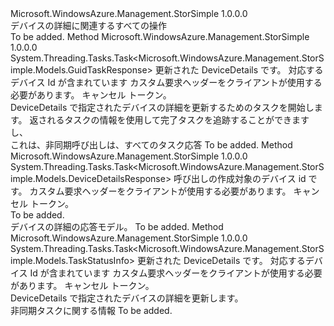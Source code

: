 <Type Name="IDeviceDetailsOperations" FullName="Microsoft.WindowsAzure.Management.StorSimple.IDeviceDetailsOperations">
  <TypeSignature Language="C#" Value="public interface IDeviceDetailsOperations" />
  <TypeSignature Language="ILAsm" Value=".class public interface auto ansi abstract IDeviceDetailsOperations" />
  <TypeSignature Language="DocId" Value="T:Microsoft.WindowsAzure.Management.StorSimple.IDeviceDetailsOperations" />
  <TypeSignature Language="VB.NET" Value="Public Interface IDeviceDetailsOperations" />
  <TypeSignature Language="F#" Value="type IDeviceDetailsOperations = interface" />
  <AssemblyInfo>
    <AssemblyName>Microsoft.WindowsAzure.Management.StorSimple</AssemblyName>
    <AssemblyVersion>1.0.0.0</AssemblyVersion>
  </AssemblyInfo>
  <Interfaces />
  <Docs>
    <summary>
            デバイスの詳細に関連するすべての操作
            </summary>
    <remarks>To be added.</remarks>
  </Docs>
  <Members>
    <Member MemberName="BeginUpdateDeviceDetailsAsync">
      <MemberSignature Language="C#" Value="public System.Threading.Tasks.Task&lt;Microsoft.WindowsAzure.Management.StorSimple.Models.GuidTaskResponse&gt; BeginUpdateDeviceDetailsAsync (Microsoft.WindowsAzure.Management.StorSimple.Models.DeviceDetailsRequest deviceDetails, Microsoft.WindowsAzure.Management.StorSimple.Models.CustomRequestHeaders customRequestHeaders, System.Threading.CancellationToken cancellationToken);" />
      <MemberSignature Language="ILAsm" Value=".method public hidebysig newslot virtual instance class System.Threading.Tasks.Task`1&lt;class Microsoft.WindowsAzure.Management.StorSimple.Models.GuidTaskResponse&gt; BeginUpdateDeviceDetailsAsync(class Microsoft.WindowsAzure.Management.StorSimple.Models.DeviceDetailsRequest deviceDetails, class Microsoft.WindowsAzure.Management.StorSimple.Models.CustomRequestHeaders customRequestHeaders, valuetype System.Threading.CancellationToken cancellationToken) cil managed" />
      <MemberSignature Language="DocId" Value="M:Microsoft.WindowsAzure.Management.StorSimple.IDeviceDetailsOperations.BeginUpdateDeviceDetailsAsync(Microsoft.WindowsAzure.Management.StorSimple.Models.DeviceDetailsRequest,Microsoft.WindowsAzure.Management.StorSimple.Models.CustomRequestHeaders,System.Threading.CancellationToken)" />
      <MemberSignature Language="F#" Value="abstract member BeginUpdateDeviceDetailsAsync : Microsoft.WindowsAzure.Management.StorSimple.Models.DeviceDetailsRequest * Microsoft.WindowsAzure.Management.StorSimple.Models.CustomRequestHeaders * System.Threading.CancellationToken -&gt; System.Threading.Tasks.Task&lt;Microsoft.WindowsAzure.Management.StorSimple.Models.GuidTaskResponse&gt;" Usage="iDeviceDetailsOperations.BeginUpdateDeviceDetailsAsync (deviceDetails, customRequestHeaders, cancellationToken)" />
      <MemberType>Method</MemberType>
      <AssemblyInfo>
        <AssemblyName>Microsoft.WindowsAzure.Management.StorSimple</AssemblyName>
        <AssemblyVersion>1.0.0.0</AssemblyVersion>
      </AssemblyInfo>
      <ReturnValue>
        <ReturnType>System.Threading.Tasks.Task&lt;Microsoft.WindowsAzure.Management.StorSimple.Models.GuidTaskResponse&gt;</ReturnType>
      </ReturnValue>
      <Parameters>
        <Parameter Name="deviceDetails" Type="Microsoft.WindowsAzure.Management.StorSimple.Models.DeviceDetailsRequest" />
        <Parameter Name="customRequestHeaders" Type="Microsoft.WindowsAzure.Management.StorSimple.Models.CustomRequestHeaders" />
        <Parameter Name="cancellationToken" Type="System.Threading.CancellationToken" />
      </Parameters>
      <Docs>
        <param name="deviceDetails">
            更新された DeviceDetails です。 対応するデバイス Id が含まれています
            </param>
        <param name="customRequestHeaders">
            カスタム要求ヘッダーをクライアントが使用する必要があります。
            </param>
        <param name="cancellationToken">
            キャンセル トークン。
            </param>
        <summary>
            DeviceDetails で指定されたデバイスの詳細を更新するためのタスクを開始します。 返されるタスクの情報を使用して完了タスクを追跡することができますし、
            </summary>
        <returns>
            これは、非同期呼び出しは、すべてのタスク応答
            </returns>
        <remarks>To be added.</remarks>
      </Docs>
    </Member>
    <Member MemberName="GetAsync">
      <MemberSignature Language="C#" Value="public System.Threading.Tasks.Task&lt;Microsoft.WindowsAzure.Management.StorSimple.Models.DeviceDetailsResponse&gt; GetAsync (string deviceId, Microsoft.WindowsAzure.Management.StorSimple.Models.CustomRequestHeaders customRequestHeaders, System.Threading.CancellationToken cancellationToken);" />
      <MemberSignature Language="ILAsm" Value=".method public hidebysig newslot virtual instance class System.Threading.Tasks.Task`1&lt;class Microsoft.WindowsAzure.Management.StorSimple.Models.DeviceDetailsResponse&gt; GetAsync(string deviceId, class Microsoft.WindowsAzure.Management.StorSimple.Models.CustomRequestHeaders customRequestHeaders, valuetype System.Threading.CancellationToken cancellationToken) cil managed" />
      <MemberSignature Language="DocId" Value="M:Microsoft.WindowsAzure.Management.StorSimple.IDeviceDetailsOperations.GetAsync(System.String,Microsoft.WindowsAzure.Management.StorSimple.Models.CustomRequestHeaders,System.Threading.CancellationToken)" />
      <MemberSignature Language="F#" Value="abstract member GetAsync : string * Microsoft.WindowsAzure.Management.StorSimple.Models.CustomRequestHeaders * System.Threading.CancellationToken -&gt; System.Threading.Tasks.Task&lt;Microsoft.WindowsAzure.Management.StorSimple.Models.DeviceDetailsResponse&gt;" Usage="iDeviceDetailsOperations.GetAsync (deviceId, customRequestHeaders, cancellationToken)" />
      <MemberType>Method</MemberType>
      <AssemblyInfo>
        <AssemblyName>Microsoft.WindowsAzure.Management.StorSimple</AssemblyName>
        <AssemblyVersion>1.0.0.0</AssemblyVersion>
      </AssemblyInfo>
      <ReturnValue>
        <ReturnType>System.Threading.Tasks.Task&lt;Microsoft.WindowsAzure.Management.StorSimple.Models.DeviceDetailsResponse&gt;</ReturnType>
      </ReturnValue>
      <Parameters>
        <Parameter Name="deviceId" Type="System.String" />
        <Parameter Name="customRequestHeaders" Type="Microsoft.WindowsAzure.Management.StorSimple.Models.CustomRequestHeaders" />
        <Parameter Name="cancellationToken" Type="System.Threading.CancellationToken" />
      </Parameters>
      <Docs>
        <param name="deviceId">
            呼び出しの作成対象のデバイス id です。
            </param>
        <param name="customRequestHeaders">
            カスタム要求ヘッダーをクライアントが使用する必要があります。
            </param>
        <param name="cancellationToken">
            キャンセル トークン。
            </param>
        <summary>To be added.</summary>
        <returns>
            デバイスの詳細の応答モデル。
            </returns>
        <remarks>To be added.</remarks>
      </Docs>
    </Member>
    <Member MemberName="UpdateDeviceDetailsAsync">
      <MemberSignature Language="C#" Value="public System.Threading.Tasks.Task&lt;Microsoft.WindowsAzure.Management.StorSimple.Models.TaskStatusInfo&gt; UpdateDeviceDetailsAsync (Microsoft.WindowsAzure.Management.StorSimple.Models.DeviceDetailsRequest deviceDetails, Microsoft.WindowsAzure.Management.StorSimple.Models.CustomRequestHeaders customRequestHeaders, System.Threading.CancellationToken cancellationToken);" />
      <MemberSignature Language="ILAsm" Value=".method public hidebysig newslot virtual instance class System.Threading.Tasks.Task`1&lt;class Microsoft.WindowsAzure.Management.StorSimple.Models.TaskStatusInfo&gt; UpdateDeviceDetailsAsync(class Microsoft.WindowsAzure.Management.StorSimple.Models.DeviceDetailsRequest deviceDetails, class Microsoft.WindowsAzure.Management.StorSimple.Models.CustomRequestHeaders customRequestHeaders, valuetype System.Threading.CancellationToken cancellationToken) cil managed" />
      <MemberSignature Language="DocId" Value="M:Microsoft.WindowsAzure.Management.StorSimple.IDeviceDetailsOperations.UpdateDeviceDetailsAsync(Microsoft.WindowsAzure.Management.StorSimple.Models.DeviceDetailsRequest,Microsoft.WindowsAzure.Management.StorSimple.Models.CustomRequestHeaders,System.Threading.CancellationToken)" />
      <MemberSignature Language="F#" Value="abstract member UpdateDeviceDetailsAsync : Microsoft.WindowsAzure.Management.StorSimple.Models.DeviceDetailsRequest * Microsoft.WindowsAzure.Management.StorSimple.Models.CustomRequestHeaders * System.Threading.CancellationToken -&gt; System.Threading.Tasks.Task&lt;Microsoft.WindowsAzure.Management.StorSimple.Models.TaskStatusInfo&gt;" Usage="iDeviceDetailsOperations.UpdateDeviceDetailsAsync (deviceDetails, customRequestHeaders, cancellationToken)" />
      <MemberType>Method</MemberType>
      <AssemblyInfo>
        <AssemblyName>Microsoft.WindowsAzure.Management.StorSimple</AssemblyName>
        <AssemblyVersion>1.0.0.0</AssemblyVersion>
      </AssemblyInfo>
      <ReturnValue>
        <ReturnType>System.Threading.Tasks.Task&lt;Microsoft.WindowsAzure.Management.StorSimple.Models.TaskStatusInfo&gt;</ReturnType>
      </ReturnValue>
      <Parameters>
        <Parameter Name="deviceDetails" Type="Microsoft.WindowsAzure.Management.StorSimple.Models.DeviceDetailsRequest" />
        <Parameter Name="customRequestHeaders" Type="Microsoft.WindowsAzure.Management.StorSimple.Models.CustomRequestHeaders" />
        <Parameter Name="cancellationToken" Type="System.Threading.CancellationToken" />
      </Parameters>
      <Docs>
        <param name="deviceDetails">
            更新された DeviceDetails です。 対応するデバイス Id が含まれています
            </param>
        <param name="customRequestHeaders">
            カスタム要求ヘッダーをクライアントが使用する必要があります。
            </param>
        <param name="cancellationToken">
            キャンセル トークン。
            </param>
        <summary>
            DeviceDetails で指定されたデバイスの詳細を更新します。
            </summary>
        <returns>
            非同期タスクに関する情報
            </returns>
        <remarks>To be added.</remarks>
      </Docs>
    </Member>
  </Members>
</Type>